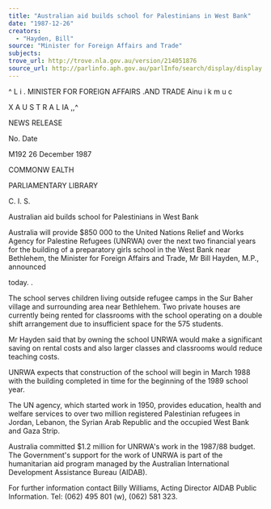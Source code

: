 ```yaml
---
title: "Australian aid builds school for Palestinians in West Bank"
date: "1987-12-26"
creators:
  - "Hayden, Bill"
source: "Minister for Foreign Affairs and Trade"
subjects:
trove_url: http://trove.nla.gov.au/version/214051876
source_url: http://parlinfo.aph.gov.au/parlInfo/search/display/display.w3p;query=Id%3A%22media/pressrel/HPR09027268%22
---
```


 ^  L i . MINISTER FOR FOREIGN AFFAIRS .AND TRADE Ainu i k m u c

 X  A U S T R A L IA ,,^

 NEWS RELEASE

 No. Date

 M192 26 December 1987

 COMMONW EALTH  

 PARLIAMENTARY LIBRARY 

 C. I. S.

 Australian aid builds school for Palestinians in West Bank

 Australia will provide $850 000 to the United Nations Relief and Works  Agency for Palestine Refugees (UNRWA) over the next two financial years for  the building of a preparatory girls school in the West Bank near Bethlehem,  the Minister for Foreign Affairs and Trade, Mr Bill Hayden, M.P., announced 

 today. .

 The school serves children living outside refugee camps in the Sur Baher  village and surrounding area near Bethlehem. Two private houses are  currently being rented for classrooms with the school operating on a double  shift arrangement due to insufficient space for the 575 students.

 Mr Hayden said that by owning the school UNRWA would make a significant  saving on rental costs and also larger classes and classrooms would reduce  teaching costs.

 UNRWA expects that construction of the school will begin in March 1988  with the building completed in time for the beginning of the 1989 school  year.

 The UN agency, which started work in 1950, provides education, health and  welfare services to over two million registered Palestinian refugees in  Jordan, Lebanon, the Syrian Arab Republic and the occupied West Bank and  Gaza Strip.

 Australia committed $1.2 million for UNRWA's work in the 1987/88  budget. The Government's support for the work of UNRWA is part of the  humanitarian aid program managed by the Australian International  Development Assistance Bureau (AIDAB).

 For further information contact Billy Williams, Acting Director AIDAB Public  Information. Tel: (062) 495 801 (w), (062) 581 323.

